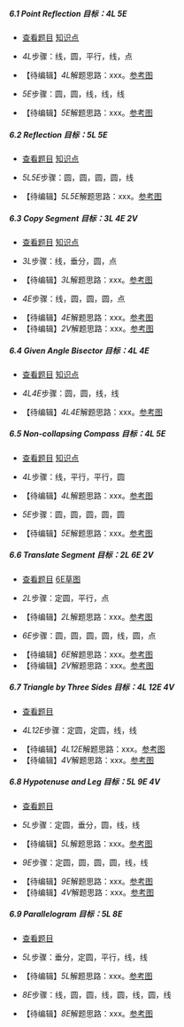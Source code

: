 ##### 6.1 Point Reflection *目标：4L 5E*
- [查看题目](images/level/pt-symmetry.png) [知识点](images/hints/Fact-PointSymmetry.png) 
+ *4L*步骤：线，圆，平行，线，点
- 【待编辑】*4L*解题思路：xxx。[参考图](images/solved/6.1.4L.png)
+ *5E*步骤：圆，圆，线，线，线
- 【待编辑】*5E*解题思路：xxx。[参考图](images/solved/6.1.5E.png)


##### 6.2 Reflection *目标：5L 5E*
- [查看题目](images/level/mirror-seg.png) [知识点](images/hints/Fact-MirrorSymmetry.png) 
+ *5L5E*步骤：圆，圆，圆，圆，线
- 【待编辑】*5L5E*解题思路：xxx。[参考图](images/solved/6.2.5L5E.png)


##### 6.3 Copy Segment *目标：3L 4E 2V*
- [查看题目](images/level/shift-segment.png) [知识点](images/hints/Fact-MirrorSymmetry.png) 
+ *3L*步骤：线，垂分，圆，点
- 【待编辑】*3L*解题思路：xxx。[参考图](images/solved/6.3.3L.png)
+ *4E*步骤：线，圆，圆，圆，点
- 【待编辑】*4E*解题思路：xxx。[参考图](images/solved/6.3.4E.png)
- 【待编辑】*2V*解题思路：xxx。[参考图](images/solved/6.3.2V.png)


##### 6.4 Given Angle Bisector *目标：4L 4E*
- [查看题目](images/level/given-angle-bisector.png) [知识点](images/hints/Fact-MirrorSymmetry.png) 
+ *4L4E*步骤：圆，圆，线，线
- 【待编辑】*4L4E*解题思路：xxx。[参考图](images/solved/6.4.4L4E.png)


##### 6.5 Non-collapsing Compass *目标：4L 5E*
- [查看题目](images/level/circle-by-radius.png) [知识点](images/hints/Fact-MirrorSymmetry.png) 
+ *4L*步骤：线，平行，平行，圆
- 【待编辑】*4L*解题思路：xxx。[参考图](images/solved/6.5.4L.png)
+ *5E*步骤：圆，圆，圆，圆，圆
- 【待编辑】*5E*解题思路：xxx。[参考图](images/solved/6.5.5E.png)


##### 6.6 Translate Segment *目标：2L 6E 2V*
- [查看题目](images/level/translate-segment.png) [6E草图](images/hints/Draft-TranslateSegment.png)
+ *2L*步骤：定圆，平行，点
- 【待编辑】*2L*解题思路：xxx。[参考图](images/solved/6.6.2L.png)
+ *6E*步骤：圆，圆，圆，圆，线，圆，点
- 【待编辑】*6E*解题思路：xxx。[参考图](images/solved/6.6.6E.png)
- 【待编辑】*2V*解题思路：xxx。[参考图](images/solved/6.6.2V.png)


##### 6.7 Triangle by Three Sides *目标：4L 12E 4V*
- [查看题目](images/level/triangle-by-sides.png) 
+ *4L12E*步骤：定圆，定圆，线，线
- 【待编辑】*4L12E*解题思路：xxx。[参考图](images/solved/6.7.4L12E.png)
- 【待编辑】*4V*解题思路：xxx。[参考图](images/solved/6.7.4V.png)


##### 6.8 Hypotenuse and Leg *目标：5L 9E 4V*
- [查看题目](images/level/hypotenuse-and-leg.png) 
+ *5L*步骤：定圆，垂分，圆，线，线
- 【待编辑】*5L*解题思路：xxx。[参考图](images/solved/6.8.5L.png)
+ *9E*步骤：定圆，圆，圆，圆，线，线
- 【待编辑】*9E*解题思路：xxx。[参考图](images/solved/6.8.9E.png)
- 【待编辑】*4V*解题思路：xxx。[参考图](images/solved/6.8.4V.png)


##### 6.9 Parallelogram *目标：5L 8E*
- [查看题目](images/level/parallelogram-by-s-p.png) 
+ *5L*步骤：垂分，定圆，平行，线，线
- 【待编辑】*5L*解题思路：xxx。[参考图](images/solved/6.9.5L.png)
+ *8E*步骤：线，圆，圆，线，圆，线，圆，线
- 【待编辑】*8E*解题思路：xxx。[参考图](images/solved/6.9.8E.png)

